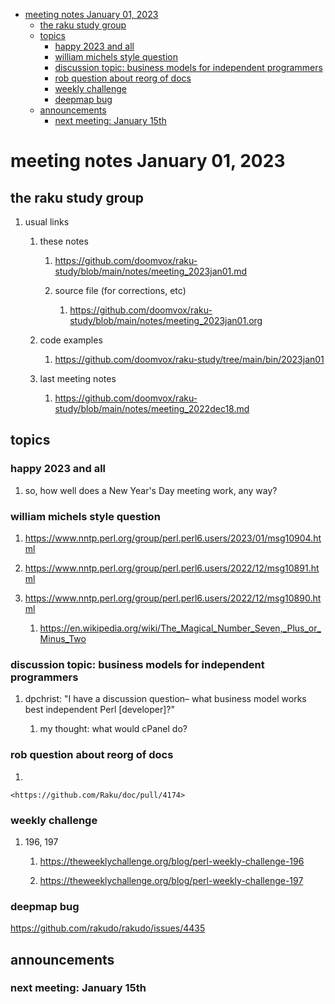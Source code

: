 - [meeting notes January 01, 2023](#orgc04d32e)
  - [the raku study group](#org5b82c35)
  - [topics](#org0737fe8)
    - [happy 2023 and all](#orgf77f6c2)
    - [william michels style question](#orgd35be21)
    - [discussion topic: business models for independent programmers](#orgb5e282c)
    - [rob question about reorg of docs](#org52b49f6)
    - [weekly challenge](#orgf11d8ca)
    - [deepmap bug](#org23152d3)
  - [announcements](#org5efeb3d)
    - [next meeting: January 15th](#org6f471c8)


<a id="orgc04d32e"></a>

# meeting notes January 01, 2023


<a id="org5b82c35"></a>

## the raku study group

1.  usual links

    1.  these notes
    
        1.  <https://github.com/doomvox/raku-study/blob/main/notes/meeting_2023jan01.md>
        
        2.  source file (for corrections, etc)
        
            1.  <https://github.com/doomvox/raku-study/blob/main/notes/meeting_2023jan01.org>
    
    2.  code examples
    
        1.  <https://github.com/doomvox/raku-study/tree/main/bin/2023jan01>
    
    3.  last meeting notes
    
        1.  <https://github.com/doomvox/raku-study/blob/main/notes/meeting_2022dec18.md>


<a id="org0737fe8"></a>

## topics


<a id="orgf77f6c2"></a>

### happy 2023 and all

1.  so, how well does a New Year's Day meeting work, any way?


<a id="orgd35be21"></a>

### william michels style question

1.  <https://www.nntp.perl.org/group/perl.perl6.users/2023/01/msg10904.html>

2.  <https://www.nntp.perl.org/group/perl.perl6.users/2022/12/msg10891.html>

3.  <https://www.nntp.perl.org/group/perl.perl6.users/2022/12/msg10890.html>

    1.  <https://en.wikipedia.org/wiki/The_Magical_Number_Seven,_Plus_or_Minus_Two>


<a id="orgb5e282c"></a>

### discussion topic: business models for independent programmers

1.  dpchrist: "I have a discussion question&#x2013; what business model works best independent Perl [developer]?"

    1.  my thought: what would cPanel do?


<a id="org52b49f6"></a>

### rob question about reorg of docs

1.  

    <https://github.com/Raku/doc/pull/4174>


<a id="orgf11d8ca"></a>

### weekly challenge

1.  196, 197

    1.  <https://theweeklychallenge.org/blog/perl-weekly-challenge-196>
    
    2.  <https://theweeklychallenge.org/blog/perl-weekly-challenge-197>


<a id="org23152d3"></a>

### deepmap bug

<https://github.com/rakudo/rakudo/issues/4435>


<a id="org5efeb3d"></a>

## announcements


<a id="org6f471c8"></a>

### next meeting: January 15th
